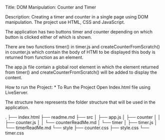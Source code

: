 Title: DOM Manipulation: Counter and Timer

Description: Creating a timer and counter in a single page using DOM manipulation. The project use HTML, CSS and JavaScript.

The application has two buttons timer and counter depending on which button is clicked either of which is shown.

There are two functions timer() in timer.js and createCounterFromScratch() in counter.js which contain the body of HTMl to be displayed this body is returned from function as an element.

The app.js file contain a global root element in which the element returned from timer() and createCounterFromScratch() will be added to display the content.

How to run the Project: * To Run the Project Open Index.html file using LiveServer.

The structure here represents the folder structure that will be used in the application.

.
├── index.html
├── readme.md
├── src
│   ├── app.js
│   ├── counter
│   │   ├── counter.js
│   │   └── counterReadMe.md
│   └── timer
│       ├── timer.js
│       └── timerReadMe.md
└── style
    ├── counter.css
    ├── style.css
    └── timer.css